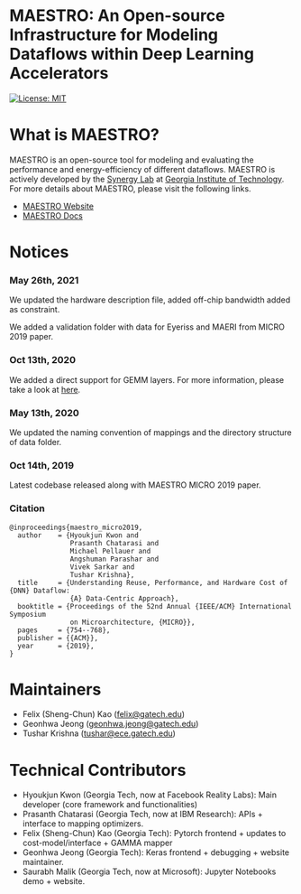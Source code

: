 # MAESTRO: An Open-source Infrastructure for Modeling Dataflows within Deep Learning Accelerators
[![License: MIT](https://img.shields.io/badge/License-MIT-yellow.svg)](./LICENSE)

# What is MAESTRO?
MAESTRO is an open-source tool for modeling and evaluating the performance and energy-efficiency of different dataflows. MAESTRO is actively developed by the [Synergy Lab](https://synergy.ece.gatech.edu/) at [Georgia Institute of Technology](https://www.gatech.edu/). For more details about MAESTRO, please visit the following links.

- [MAESTRO Website](http://maestro.ece.gatech.edu/)
- [MAESTRO Docs](http://maestro.ece.gatech.edu/docs/build/html/index.html)

# Notices
### May 26th, 2021

We updated the hardware description file, added off-chip bandwidth added as constraint.

We added a validation folder with data for Eyeriss and MAERI from MICRO 2019 paper.

### Oct 13th, 2020

We added a direct support for GEMM layers. For more information, please take a look at [here](http://maestro.ece.gatech.edu/docs/build/html/layer_supported.html).

### May 13th, 2020

We updated the naming convention of mappings and the directory structure of data folder.

### Oct 14th, 2019

Latest codebase released along with MAESTRO MICRO 2019 paper.

### Citation ###
```
@inproceedings{maestro_micro2019,
  author    = {Hyoukjun Kwon and
               Prasanth Chatarasi and
               Michael Pellauer and
               Angshuman Parashar and
               Vivek Sarkar and
               Tushar Krishna},
  title     = {Understanding Reuse, Performance, and Hardware Cost of {DNN} Dataflow:
               {A} Data-Centric Approach},
  booktitle = {Proceedings of the 52nd Annual {IEEE/ACM} International Symposium
               on Microarchitecture, {MICRO}},
  pages     = {754--768},
  publisher = {{ACM}},
  year      = {2019},
}

```

 # Maintainers
- Felix (Sheng-Chun) Kao (felix@gatech.edu)
- Geonhwa Jeong (geonhwa.jeong@gatech.edu)
- Tushar Krishna (tushar@ece.gatech.edu)


# Technical Contributors
- Hyoukjun Kwon (Georgia Tech, now at Facebook Reality Labs): Main developer (core framework and functionalities)
- Prasanth Chatarasi (Georgia Tech, now at IBM Research): APIs + interface to mapping optimizers.
- Felix (Sheng-Chun) Kao (Georgia Tech): Pytorch frontend + updates to cost-model/interface + GAMMA mapper
- Geonhwa Jeong (Georgia Tech): Keras frontend + debugging + website maintainer.
- Saurabh Malik (Georgia Tech, now at Microsoft): Jupyter Notebooks demo + website.

